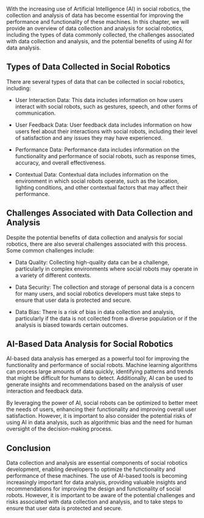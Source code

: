 
With the increasing use of Artificial Intelligence (AI) in social robotics, the collection and analysis of data has become essential for improving the performance and functionality of these machines. In this chapter, we will provide an overview of data collection and analysis for social robotics, including the types of data commonly collected, the challenges associated with data collection and analysis, and the potential benefits of using AI for data analysis.

Types of Data Collected in Social Robotics
------------------------------------------

There are several types of data that can be collected in social robotics, including:

* User Interaction Data: This data includes information on how users interact with social robots, such as gestures, speech, and other forms of communication.

* User Feedback Data: User feedback data includes information on how users feel about their interactions with social robots, including their level of satisfaction and any issues they may have experienced.

* Performance Data: Performance data includes information on the functionality and performance of social robots, such as response times, accuracy, and overall effectiveness.

* Contextual Data: Contextual data includes information on the environment in which social robots operate, such as the location, lighting conditions, and other contextual factors that may affect their performance.

Challenges Associated with Data Collection and Analysis
-------------------------------------------------------

Despite the potential benefits of data collection and analysis for social robotics, there are also several challenges associated with this process. Some common challenges include:

* Data Quality: Collecting high-quality data can be a challenge, particularly in complex environments where social robots may operate in a variety of different contexts.

* Data Security: The collection and storage of personal data is a concern for many users, and social robotics developers must take steps to ensure that user data is protected and secure.

* Data Bias: There is a risk of bias in data collection and analysis, particularly if the data is not collected from a diverse population or if the analysis is biased towards certain outcomes.

AI-Based Data Analysis for Social Robotics
------------------------------------------

AI-based data analysis has emerged as a powerful tool for improving the functionality and performance of social robots. Machine learning algorithms can process large amounts of data quickly, identifying patterns and trends that might be difficult for humans to detect. Additionally, AI can be used to generate insights and recommendations based on the analysis of user interaction and feedback data.

By leveraging the power of AI, social robots can be optimized to better meet the needs of users, enhancing their functionality and improving overall user satisfaction. However, it is important to also consider the potential risks of using AI in data analysis, such as algorithmic bias and the need for human oversight of the decision-making process.

Conclusion
----------

Data collection and analysis are essential components of social robotics development, enabling developers to optimize the functionality and performance of these machines. The use of AI-based tools is becoming increasingly important for data analysis, providing valuable insights and recommendations for improving the design and functionality of social robots. However, it is important to be aware of the potential challenges and risks associated with data collection and analysis, and to take steps to ensure that user data is protected and secure.
